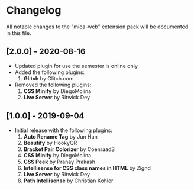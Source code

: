# Changelog

All notable changes to the "mica-web" extension pack will be documented in this file.

## [2.0.0] - 2020-08-16
- Updated plugin for use the semester is online only
- Added the following plugins:
  1. **Glitch** by Glitch.com
- Removed the following plugins:
  1. **CSS Minify** by DiegoMolina
  1. **Live Server** by Ritwick Dey


## [1.0.0] - 2019-09-04

- Initial release with the following plugins:
  1. **Auto Rename Tag** by Jun Han
  1. **Beautify** by HookyQR
  1. **Bracket Pair Colorizer** by CoenraadS
  1. **CSS Minify** by DiegoMolina
  1. **CSS Peek** by Pranay Prakash
  1. **Intellisense for CSS class names in HTML** by Zignd
  1. **Live Server** by Ritwick Dey
  1. **Path Intellisense** by Christian Kohler
